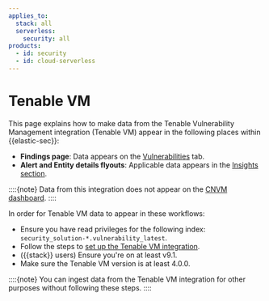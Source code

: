```yaml
---
applies_to:
  stack: all 
  serverless:
    security: all
products:
  - id: security
  - id: cloud-serverless
---
```



# Tenable VM  
This page explains how to make data from the Tenable Vulnerability Management integration (Tenable VM) appear in the following places within {{elastic-sec}}:

- **Findings page**: Data appears on the [Vulnerabilities](/solutions/security/cloud/findings-page-3.md) tab.
- **Alert and Entity details flyouts**: Applicable data appears in the [Insights section](/solutions/security/detect-and-alert/view-detection-alert-details.md#insights-section).

::::{note}
Data from this integration does not appear on the [CNVM dashboard](/solutions/security/cloud/cnvm-dashboard.md).
::::

In order for Tenable VM data to appear in these workflows:

- Ensure you have read privileges for the following index: `security_solution-*.vulnerability_latest`.
- Follow the steps to [set up the Tenable VM integration](https://www.elastic.co/docs/reference/integrations/tenable_io).
- ({{stack}} users) Ensure you're on at least v9.1.
- Make sure the Tenable VM version is at least 4.0.0.

::::{note}
You can ingest data from the Tenable VM integration for other purposes without following these steps.
::::
